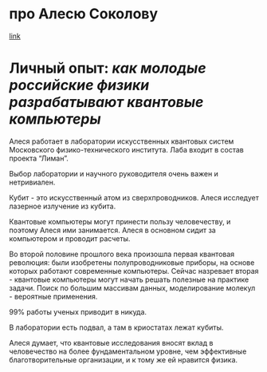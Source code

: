 # про Алесю Соколову
[link](https://knife.media/quantum-laboratory/)

Личный опыт: _как молодые российские физики разрабатывают квантовые компьютеры_
===============================================================================

Алеся работает в лаборатории искусственных квантовых систем Московского физико-технического института. Лаба входит в состав проекта “Лиман”.

Выбор лаборатории и научного руководителя очень важен и нетривиален.

Кубит - это искусственный атом из сверхпроводников. Алеся исследует лазерное излучение из кубита.

Квантовые компьютеры могут принести пользу человечеству, и поэтому Алеся ими занимается. Алеся в основном сидит за компьютером и проводит расчеты.

Во второй половине прошлого века произошла первая квантовая революция: были изобретены полупроводниковые приборы, на основе которых работают современные компьютеры. Сейчас назревает вторая - квантовые компьютеры могут начать решать полезные на практике задачи. Поиск по большим массивам данных, моделирование молекул - вероятные применения.

99% работы ученых приводит в никуда.

В лаборатории есть подвал, а там в криостатах лежат кубиты.

Алеся думает, что квантовые исследования вносят вклад в человечество на более фундаментальном уровне, чем эффективные благотворительные организации, и к тому же ей нравится физика.